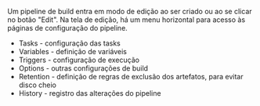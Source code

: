 Um pipeline de build entra em modo de edição ao ser criado ou ao se clicar no botão "Edit".
Na tela de edição, há um  menu horizontal para acesso às páginas de configuração do pipeline.
- Tasks - configuração das tasks
- Variables - definição de variáveis
- Triggers - configuração de execução
- Options - outras configurações de build
- Retention - definição de regras de exclusão dos artefatos, para evitar disco cheio
- History - registro das alterações do pipeline

